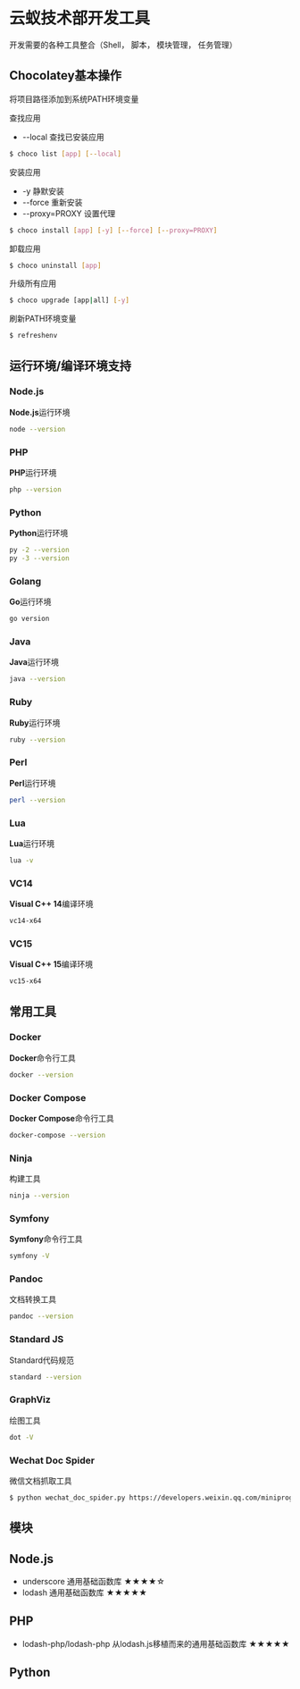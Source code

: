 # 云蚁技术部开发工具

开发需要的各种工具整合（Shell， 脚本， 模块管理， 任务管理）

## Chocolatey基本操作

将项目路径添加到系统PATH环境变量

查找应用

* --local 查找已安装应用

```bash
$ choco list [app] [--local]
```

安装应用

* -y 静默安装
* --force 重新安装
* --proxy=PROXY 设置代理

```bash
$ choco install [app] [-y] [--force] [--proxy=PROXY]
```

卸载应用

```bash
$ choco uninstall [app]
```

升级所有应用

```bash
$ choco upgrade [app|all] [-y]
```

刷新PATH环境变量

```bash
$ refreshenv
```

## 运行环境/编译环境支持

### Node.js

**Node.js**运行环境

```bash
node --version
```

### PHP

**PHP**运行环境

```bash
php --version
```

### Python

**Python**运行环境

```bash
py -2 --version
py -3 --version
```

### Golang

**Go**运行环境

```bash
go version
```

### Java

**Java**运行环境

```bash
java --version
```

### Ruby

**Ruby**运行环境

```bash
ruby --version
```

### Perl

**Perl**运行环境

```bash
perl --version
```

### Lua

**Lua**运行环境

```bash
lua -v
```

### VC14

**Visual C++ 14**编译环境

```bash
vc14-x64
```

### VC15

**Visual C++ 15**编译环境

```bash
vc15-x64
```

## 常用工具

### Docker

**Docker**命令行工具

```bash
docker --version
```

### Docker Compose

**Docker Compose**命令行工具

```bash
docker-compose --version
```

### Ninja

构建工具

```bash
ninja --version
```

### Symfony

**Symfony**命令行工具

```bash
symfony -V
```

### Pandoc

文档转换工具

```bash
pandoc --version
```

### Standard JS

Standard代码规范

```bash
standard --version
```

### GraphViz

绘图工具

```bash
dot -V
```

### Wechat Doc Spider

微信文档抓取工具

```bash
$ python wechat_doc_spider.py https://developers.weixin.qq.com/miniprogram/dev/api-backend/ ./doc/backend
```

## 模块

## Node.js

* underscore 通用基础函数库 ★★★★☆
* lodash 通用基础函数库 ★★★★★

## PHP

* lodash-php/lodash-php 从lodash.js移植而来的通用基础函数库 ★★★★★

## Python
